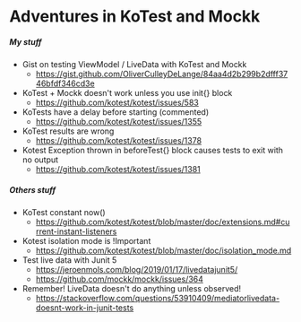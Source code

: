 # Adventures in KoTest and Mockk

##### My stuff
- Gist on testing ViewModel / LiveData with KoTest and Mockk
    - https://gist.github.com/OliverCulleyDeLange/84aa4d2b299b2dfff3746bfdf346cd3e
- KoTest + Mockk doesn't work unless you use init{} block
    - https://github.com/kotest/kotest/issues/583
- KoTests have a delay before starting (commented)
    - https://github.com/kotest/kotest/issues/1355
- KoTest results are wrong
    - https://github.com/kotest/kotest/issues/1378
- Kotest Exception thrown in beforeTest{} block causes tests to exit with no output
    - https://github.com/kotest/kotest/issues/1381
    
##### Others stuff
- KoTest constant now()
    - https://github.com/kotest/kotest/blob/master/doc/extensions.md#current-instant-listeners
- Kotest isolation mode is !Important
    - https://github.com/kotest/kotest/blob/master/doc/isolation_mode.md    
- Test live data with Junit 5
    - https://jeroenmols.com/blog/2019/01/17/livedatajunit5/
    - https://github.com/mockk/mockk/issues/364
- Remember! LiveData doesn't do anything unless observed!
    - https://stackoverflow.com/questions/53910409/mediatorlivedata-doesnt-work-in-junit-tests
    

